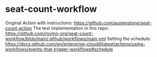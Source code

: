 # seat-count-workflow

Original Action with instructions: https://github.com/austenstone/seat-count-action
The test implementation in this repo: https://github.com/rsymo-org/seat-count-workflow/blob/main/.github/workflows/main.yml
Setting the schedule: https://docs.github.com/en/enterprise-cloud@latest/actions/using-workflows/events-that-trigger-workflows#schedule
